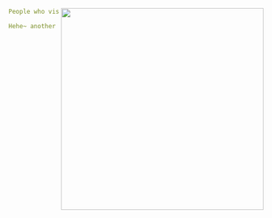 <a href="https://discord.com/users/1035157898638139435"><img align="right" width=400 src="https://moe-counter.glitch.me/get/@mujicat"></a>

```yaml
People who visit my profile :3

Hehe~ another cutie has been caught.
```
<!-- <br><br><br><br> -->
